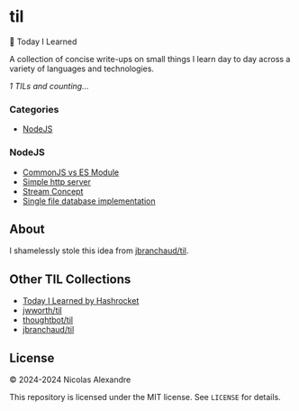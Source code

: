 # til

📝 Today I Learned

A collection of concise write-ups on small things I learn day to day across a variety of languages and technologies.

_1 TILs and counting..._

### Categories

- [NodeJS](#nodejs)

### NodeJS

- [CommonJS vs ES Module](nodejs/commonjs-vs-esmodule.md)
- [Simple http server](nodejs/simple-http-server.md)
- [Stream Concept](nodejs/stream-concept.md)
- [Single file database implementation](nodejs/single-file-database-implementation.md)

## About

I shamelessly stole this idea from
[jbranchaud/til](https://github.com/jbranchaud/til).

## Other TIL Collections

- [Today I Learned by Hashrocket](https://til.hashrocket.com)
- [jwworth/til](https://github.com/jwworth/til)
- [thoughtbot/til](https://github.com/thoughtbot/til)
- [jbranchaud/til](https://github.com/jbranchaud/til)

## License

&copy; 2024-2024 Nicolas Alexandre

This repository is licensed under the MIT license. See `LICENSE` for
details.
